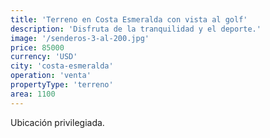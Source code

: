 ```yaml
---
title: 'Terreno en Costa Esmeralda con vista al golf'
description: 'Disfruta de la tranquilidad y el deporte.'
image: '/senderos-3-al-200.jpg'
price: 85000
currency: 'USD'
city: 'costa-esmeralda'
operation: 'venta'
propertyType: 'terreno'
area: 1100
---
```


Ubicación privilegiada.

